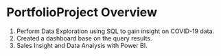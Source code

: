 # PortfolioProject Overview

1. Perform Data Exploration using SQL to gain insight on COVID-19 data.
2. Created a dashboard base on the query results.
3. Sales Insight and Data Analysis with Power BI.

